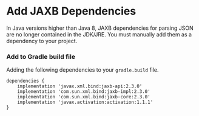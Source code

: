 # Add JAXB Dependencies

In Java versions higher than Java 8, JAXB dependencies for parsing JSON are no longer contained in the JDK/JRE. You must manually add them as a dependency to your project.

### Add to Gradle build file

Adding the following dependencies to your `gradle.build` file.

```shell
dependencies {
	implementation 'javax.xml.bind:jaxb-api:2.3.0'
	implementation 'com.sun.xml.bind:jaxb-impl:2.3.0'
	implementation 'com.sun.xml.bind:jaxb-core:2.3.0'
	implementation 'javax.activation:activation:1.1.1'
}
```
